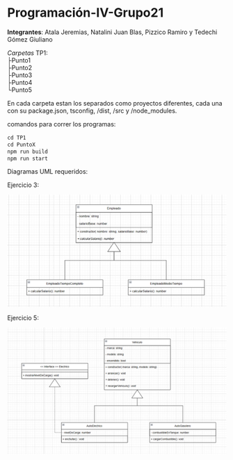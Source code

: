﻿# Programación-IV-Grupo21

**Integrantes**: Atala Jeremias, Natalini Juan Blas, Pizzico Ramiro y Tedechi Gómez Giuliano

*Carpetas*
TP1:<br>
├Punto1<br>
├Punto2<br>
├Punto3<br>
├Punto4<br>
└Punto5

En cada carpeta estan los separados como proyectos diferentes, cada una con su package.json, tsconfig, /dist, /src y /node_modules.

comandos para correr los programas:

``` 
cd TP1
cd PuntoX
npm run build
npm run start 
```

Diagramas UML requeridos:

Ejercicio 3:

![UMLEjercico3](./TP1/Punto3/DiagramaUMLEmpleados.png)

Ejercicio 5:

![UMLEjercico5](./TP1/Punto5/DiagramaUMLVehiculos.png)